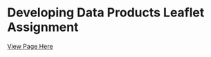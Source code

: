 # Developing Data Products Leaflet Assignment

[View Page Here](https://the3rdof24.github.io/DDP_LeafletAssignment/)